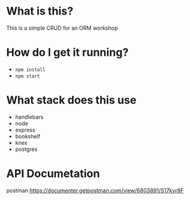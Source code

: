 # What is this?

This is a simple CRUD for an ORM workshop

# How do I get it running?

- `npm install`
- `npm start`

# What stack does this use

- handlebars
- node
- express
- bookshelf
- knex
- postgres

# API Documetation

postman https://documenter.getpostman.com/view/6803891/S17kyr8F
